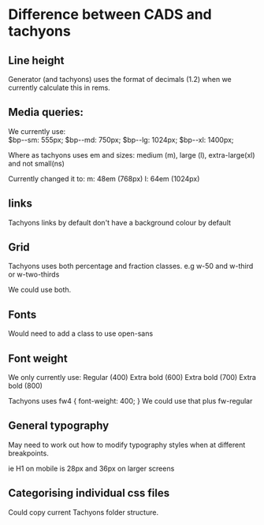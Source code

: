 # Difference between CADS and tachyons

## Line height

Generator (and tachyons) uses the format of decimals (1.2) when we currently calculate this in rems.

## Media queries:

We currently use:  
$bp--sm: 555px; 
$bp--md: 750px;
$bp--lg: 1024px;
$bp--xl: 1400px;

Where as tachyons uses em and sizes:
medium (m), large (l), extra-large(xl) and not small(ns)

Currently changed it to:
m: 48em (768px)
l: 64em (1024px)

## links

Tachyons links by default don't have a background colour by default

## Grid

Tachyons uses both percentage and fraction classes.
e.g w-50 and w-third or w-two-thirds

We could use both.

## Fonts

Would need to add a class to use open-sans

## Font weight

We only currently use:
Regular (400)
Extra bold (600)
Extra bold (700)
Extra bold (800)

Tachyons uses fw4 { font-weight: 400; }
We could use that plus fw-regular

## General typography

May need to work out how to modify typography styles when at different breakpoints.

ie H1 on mobile is 28px and 36px on larger screens

## Categorising individual css files

Could copy current Tachyons folder structure.
